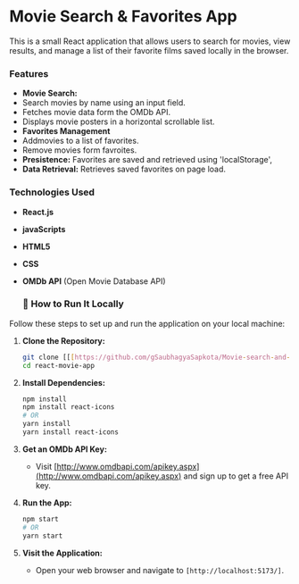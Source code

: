 # Movie Search & Favorites App

This is a small React application that allows users to search for movies, view results, and manage a list of their favorite films saved locally in the browser. 

### Features

* **Movie Search:**
* Search movies by name using an input field.
* Fetches movie data form the OMDb API.
* Displays movie posters in a horizontal scrollable list.
* **Favorites Management**
* Addmovies to a list of favorites.
* Remove movies form favroites.
* **Presistence:** Favorites are saved and retrieved using 'localStorage',
* **Data Retrieval:** Retrieves saved favorites on page load.

### Technologies Used

* **React.js** 
* **javaScripts** 
* **HTML5** 
* **CSS** 
* **OMDb API** (Open Movie Database API)

  ### 🚀 How to Run It Locally

Follow these steps to set up and run the application on your local machine:

1.  **Clone the Repository:**
    ```bash
    git clone [[[https://github.com/gSaubhagyaSapkota/Movie-search-and-Favorites-App.git]](https://github.com/SaubhagyaSapkota/Movie-search-and-Favorites-App.git)]
    cd react-movie-app
    ```

2.  **Install Dependencies:**
    ```bash
    npm install
    npm install react-icons 
    # OR
    yarn install
    yarn install react-icons
    ```

3.  **Get an OMDb API Key:**
    * Visit [http://www.omdbapi.com/apikey.aspx](http://www.omdbapi.com/apikey.aspx) and sign up to get a free API key.

4.  **Run the App:**
    ```bash
    npm start
    # OR
    yarn start
    ```

5.  **Visit the Application:**
    * Open your web browser and navigate to `[http://localhost:5173/]`.
